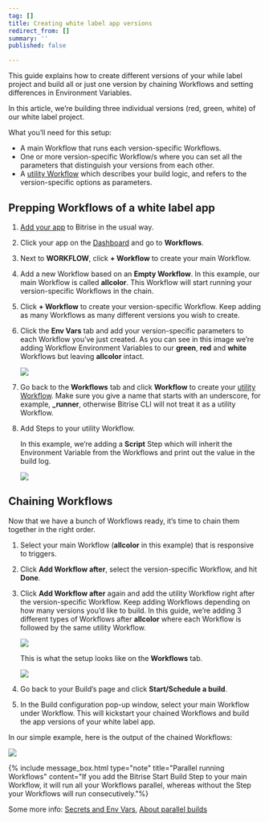 ```yaml
---
tag: []
title: Creating white label app versions
redirect_from: []
summary: ''
published: false

---
```

This guide explains how to create different versions of your while label project and build all or just one version by chaining Workflows and setting differences in Environment Variables.

In this article, we’re building three individual versions (red, green, white) of our white label project.

What you’ll need for this setup:

* A main Workflow that runs each version-specific Workflows.
* One or more version-specific Workflow/s where you can set all the parameters that distinguish your versions from each other.
* A [utility Workflow](/bitrise-cli/workflows/#utility-workflows) which describes your build logic, and refers to the version-specific options as parameters.

## Prepping Workflows of a white label app

1. [Add your app](getting-started/adding-a-new-app/) to Bitrise in the usual way.
2. Click your app on the [Dashboard](https://app.bitrise.io/dashboard/builds) and go to **Workflows**.
3. Next to **WORKFLOW**, click **+ Workflow** to create your main Workflow.
4. Add a new Workflow based on an **Empty Workflow**. In this example, our main Workflow is called **allcolor**. This Workflow will start running your version-specific Workflows in the chain.
5. Click **+ Workflow** to create your version-specific Workflow. Keep adding as many Workflows as many different versions you wish to create.
6. Click the **Env Vars** tab and add your version-specific parameters to each Workflow you’ve just created. As you can see in this image we’re adding Workflow Environment Variables to our **green**, **red** and **white** Workflows but leaving **allcolor** intact.

   ![](/img/workflow-spec-env.jpeg)
7. Go back to the **Workflows** tab and click **Workflow** to create your [utility Workflow](/bitrise-cli/workflows/#utility-workflows). Make sure you give a name that starts with an underscore, for example, **_runner**, otherwise Bitrise CLI will not treat it as a utility Workflow. 
8. Add Steps to your utility Workflow.

   In this example, we’re adding a **Script** Step which will inherit the Environment Variable from the Workflows and print out the value in the build log.

   ![](/img/white-label-script.jpg)

## Chaining Workflows

Now that we have a bunch of Workflows ready, it’s time to chain them together in the right order.

1. Select your main Workflow (**allcolor** in this example) that is responsive to triggers.
2. Click **Add Workflow after**, select the version-specific Workflow, and hit **Done**.
3. Click **Add Workflow after** again and add the utility Workflow right after the version-specific Workflow. Keep adding Workflows depending on how many versions you’d like to build. In this guide, we’re adding 3 different types of Workflows after **allcolor** where each Workflow is followed by the same utility Workflow.

   ![](/img/add-workflow-aftercolor.png)

	This is what the setup looks like on the **Workflows** tab.

	![](/img/whitelabel-chained-workflows.jpg)

1. Go back to your Build’s page and click **Start/Schedule a build**.
2. In the Build configuration pop-up window, select your main Workflow under Workflow. This will kickstart your chained Workflows and build the app versions of your white label app.

In our simple example, here is the output of the chained Workflows:

![](/img/white-label-app-logoverview.jpg)

{% include message_box.html type="note" title="Parallel running Workflows" content="If you add the Bitrise Start Build Step to your main Workflow, it will run all your Workflows parallel, whereas without the Step your Workflows will run consecutively."%}

Some more info: [Secrets and Env Vars](https://devcenter.bitrise.io/builds/env-vars-secret-env-vars/), [About parallel builds](https://devcenter.bitrise.io/builds/triggering-builds/trigger-multiple-workflows/)